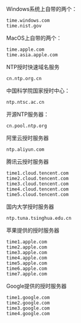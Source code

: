 Windows系统上自带的两个：

```
time.windows.com
time.nist.gov
```

MacOS上自带的两个：

```
time.apple.com
time.asia.apple.com
```

NTP授时快速域名服务

```
cn.ntp.org.cn
```

中国科学院国家授时中心：

```
ntp.ntsc.ac.cn
```

开源NTP服务器：

```
cn.pool.ntp.org
```

阿里云授时服务器

```
ntp.aliyun.com
```

腾讯云授时服务器

```
time1.cloud.tencent.com 
time2.cloud.tencent.com 
time3.cloud.tencent.com
time4.cloud.tencent.com
time5.cloud.tencent.com
```

国内大学授时服务器

```undefined
ntp.tuna.tsinghua.edu.cn
```

苹果提供的授时服务器   

```
time1.apple.com
time2.apple.com
time3.apple.com
time4.apple.com
time5.apple.com
time6.apple.com
time7.apple.com
```

Google提供的授时服务器   

```
time1.google.com
time2.google.com
time3.google.com
time4.google.com
```

